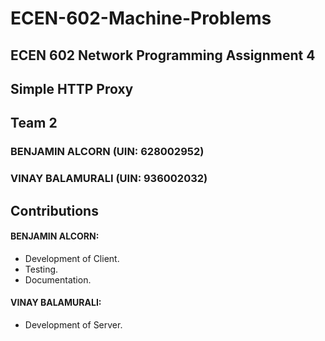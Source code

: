 # ECEN-602-Machine-Problems

## ECEN 602 Network Programming Assignment 4
## Simple HTTP Proxy

## Team 2

### BENJAMIN ALCORN (UIN: 628002952)
### VINAY BALAMURALI (UIN: 936002032)

## Contributions

#### BENJAMIN ALCORN:
  * Development of Client.
  * Testing.
  * Documentation.

#### VINAY BALAMURALI:
  * Development of Server.
